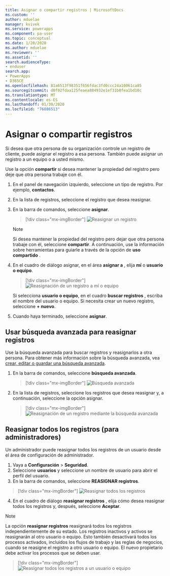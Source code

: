 ```yaml
---
title: Asignar o compartir registros | MicrosoftDocs
ms.custom: ''
author: mduelae
manager: kvivek
ms.service: powerapps
ms.component: pa-user
ms.topic: conceptual
ms.date: 1/20/2020
ms.author: mduelae
ms.reviewer: ''
ms.assetid: ''
search.audienceType:
- enduser
search.app:
- PowerApps
- D365CE
ms.openlocfilehash: 81a6513f98351f656fdac3fd0ccc24a10061ca85
ms.sourcegitcommit: d0f02fdaa125feaea884932e1ef31b8fea1bd10c
ms.translationtype: MT
ms.contentlocale: es-ES
ms.lasthandoff: 01/30/2020
ms.locfileid: "76886513"
---
```

# <a name="assign-or-share-records"></a>Asignar o compartir registros

Si desea que otra persona de su organización controle un registro de cliente, puede asignar el registro a esa persona. También puede asignar un registro a un equipo o a usted mismo.  

Use la opción **compartir** si desea mantener la propiedad del registro pero deje que otra persona trabaje con él. 

1. En el panel de navegación izquierdo, seleccione un tipo de registro. Por ejemplo, **contactos**.

2. En la lista de registros, seleccione el registro que desea reasignar.  
  
3. En la barra de comandos, seleccione **asignar**.

   > [!div class="mx-imgBorder"]
   > ![Reasignar un registro](media/assign1.png "Reasignar un registro")

   > [!NOTE]
   > Si desea mantener la propiedad del registro pero dejar que otra persona trabaje con él, seleccione **compartir**. A continuación, use la información sobre herramientas para guiarle a través de la opción de **uso compartido** . 
   
4. En el cuadro de diálogo asignar, en el área **asignar a** , elija **mí** o **usuario o equipo**.

   > [!div class="mx-imgBorder"]
   > ![Reasignación de un registro a mí o equipo](media/assign2.png "Reasignar un equipo de registro me")
  
   Si selecciona **usuario o equipo**, en el cuadro **buscar registros** , escriba el nombre del usuario o equipo. Si necesita crear un nuevo registro, seleccione **+ nuevo**.
  
5. Cuando haya terminado, seleccione **asignar**.

## <a name="use-advanced-find-to-reassign-records"></a>Usar búsqueda avanzada para reasignar registros

Use la búsqueda avanzada para buscar registros y reasignarlos a otra persona. Para obtener más información sobre la búsqueda avanzada, vea [crear, editar o guardar una búsqueda avanzada](advanced-find.md).


1. En la barra de comandos, seleccione **búsqueda avanzada**.

   > [!div class="mx-imgBorder"]
   > ![Búsqueda avanzada](media/assign3.png "advacned buscar")
   
2. En la lista de registros, seleccione los registros que desea reasignar y, a continuación, seleccione la opción asignar.

   > [!div class="mx-imgBorder"]
   > ![Reasignación de un registro mediante la búsqueda avanzada](media/assign4.png "Reasignación de un registro mediante advacned Find")
   
 
 ## <a name="reassign-all-records-for-admins"></a>Reasignar todos los registros (para administradores)
 
 Un administrador puede reasignar todos los registros de un usuario desde el área de configuración de administrador.
 
 1. Vaya a **Configuración** > **Seguridad**.
 2. Seleccione **usuarios** y seleccione un nombre de usuario para abrir el perfil del usuario.
 3. En la barra de comandos, seleccione **REASIGNAR registros**.
 
   > [!div class="mx-imgBorder"]
   > ![Reasignar todos los registros](media/assign5.png "Reasignar todos los registros")
   
 4. En el cuadro de diálogo **reasignar registros** , elija cómo desea reasignar todos los registros y, después, seleccione **Aceptar**.
 
  > [!NOTE]
   > La opción **reasignar registros** reasignará todos los registros independientemente de su estado. Los registros inactivos y activos se reasignarán al otro usuario o equipo. Esto también desactivará todos los procesos activados, incluidos los flujos de trabajo y las reglas de negocios, cuando se reasigne el registro a otro usuario o equipo. El nuevo propietario debe activar los procesos que se deben usar.
 
   > [!div class="mx-imgBorder"]
   > ![Reasignar todos los registros a un usuario o equipo](media/assign6.png "Reasignar todos los registros a un usuario o equipo")
 

